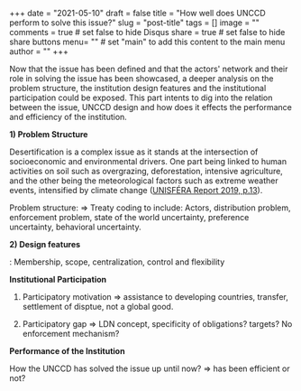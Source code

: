 +++
date = "2021-05-10"
draft = false
title = "How well does UNCCD perform to solve this issue?"
slug = "post-title"
tags = []
image = ""
comments = true	# set false to hide Disqus
share = true	# set false to hide share buttons
menu= ""		# set "main" to add this content to the main menu
author = ""
+++

Now that the issue has been defined and that the actors' network and their role in solving the issue has been showcased, a deeper analysis on the problem structure, the institution design features and the institutional participation could be exposed. This part intents to dig into the relation between the issue, UNCCD design and how does it effects the performance and efficiency of the institution. 


**1) Problem Structure**

Desertification is a complex issue as it stands at the intersection of socioeconomic and environmental drivers. One part being linked to human activities on soil such as overgrazing, deforestation, intensive agriculture, and the other being the meteorological factors such as extreme weather events, intensified by climate change ([UNISFÉRA Report 2019, p.13](http://hubrural.org/IMG/pdf/unisfera_from_boom_to_dust.pdf)). 

Problem structure: => Treaty coding to include: Actors, distribution problem, enforcement problem, state of the world uncertainty, preference uncertainty, behavioral uncertainty. 

**2) Design features**

: Membership, scope, centralization, control and flexibility

**Institutional Participation** 
1) Participatory motivation => assistance to developing countries, transfer, settlement of disptue, not a global good. 

2) Participatory gap => LDN concept, specificity of obligations? targets? No enforcement mechanism?

**Performance of the Institution**

How the UNCCD has solved the issue up until now? => has been efficient or not?

